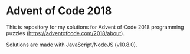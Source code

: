 # Advent of Code 2018

This is repository for my solutions for Advent of Code 2018 programming puzzles (https://adventofcode.com/2018/about).

Solutions are made with JavaScript/NodeJS (v10.8.0).
